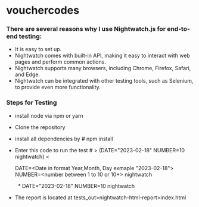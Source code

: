 # vouchercodes

### There are several reasons why I use Nightwatch.js for end-to-end testing: ###
* It is easy to set up.
* Nightwatch comes with built-in API, making it easy to interact with web pages and perform common actions.
* Nightwatch supports many browsers, including Chrome, Firefox, Safari, and Edge.
* Nightwatch can be integrated with other testing tools, such as Selenium, to provide even more functionality.

### Steps for Testing ###
* install node via npm or yarn
* Clone the repository
* install all dependencies by # npm install
* Enter this code to run the test # > (DATE="2023-02-18" NUMBER=10 nightwatch) < <p>DATE=<Date in format Year,Month, Day exmaple "2023-02-18"> NUMBER=<number between 1 to 10 or 10+> nightwatch </p>
  * DATE="2023-02-18" NUMBER=10 nightwatch

* The report is located at tests_out>nightwatch-html-report>index.html
